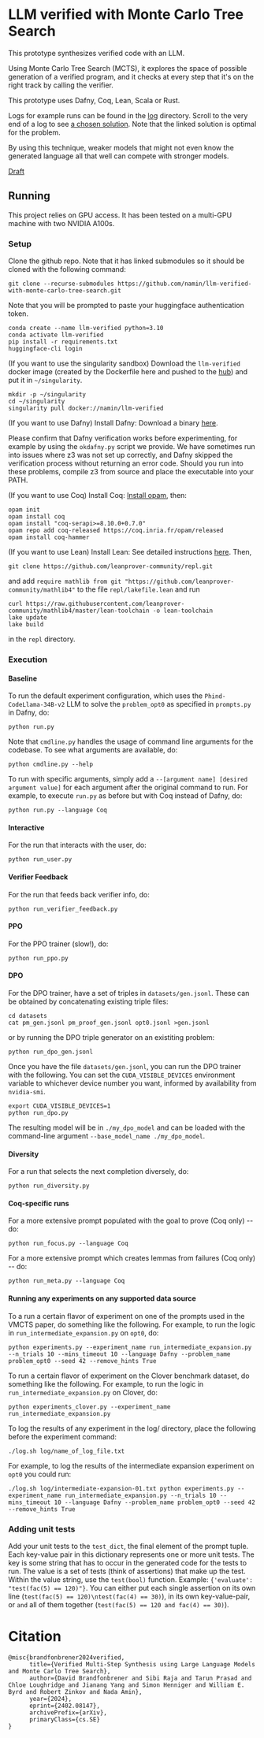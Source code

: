 # LLM verified with Monte Carlo Tree Search

This prototype synthesizes verified code with an LLM.

Using Monte Carlo Tree Search (MCTS), it explores the space of possible generation of a verified program, and it checks at every step that it's on the right track by calling the verifier.

This prototype uses Dafny, Coq, Lean, Scala or Rust.

Logs for example runs can be found in the [log](log) directory.
Scroll to the very end of a log to see [a chosen solution](https://github.com/namin/llm-verified-with-monte-carlo-tree-search/blob/main/log/opt0_alt.txt#L7661).
Note that the linked solution is optimal for the problem.

By using this technique, weaker models that might not even know the generated language all that well can compete with stronger models.

[Draft](https://arxiv.org/abs/2402.08147)

## Running

This project relies on GPU access. It has been tested on a multi-GPU machine with two NVIDIA A100s.

### Setup

Clone the github repo. Note that it has linked submodules so it should be cloned with the following command:
```
git clone --recurse-submodules https://github.com/namin/llm-verified-with-monte-carlo-tree-search.git
```

Note that you will be prompted to paste your huggingface authentication token.
```
conda create --name llm-verified python=3.10
conda activate llm-verified
pip install -r requirements.txt
huggingface-cli login
```

(If you want to use the singularity sandbox) Download the `llm-verified` docker image (created by the Dockerfile here and pushed to the [hub](https://hub.docker.com/r/namin/llm-verified)) and put it in `~/singularity`.
```
mkdir -p ~/singularity
cd ~/singularity
singularity pull docker://namin/llm-verified
```

(If you want to use Dafny) Install Dafny: Download a binary [here](https://github.com/dafny-lang/dafny/releases/latest).

Please confirm that Dafny verification works before experimenting, for example by using the `okdafny.py` script we provide.  We have sometimes run into issues where z3 was not set up correctly, and Dafny skipped the verification process without returning an error code. Should you run into these problems, compile z3 from source and place the executable into your PATH.

(If you want to use Coq) Install Coq: [Install opam](https://opam.ocaml.org/doc/Install.html), then:

```
opam init
opam install coq
opam install "coq-serapi>=8.10.0+0.7.0"
opam repo add coq-released https://coq.inria.fr/opam/released
opam install coq-hammer
```

(If you want to use Lean) Install Lean: See detailed instructions [here](https://leanprover-community.github.io/get_started.html). Then,

```
git clone https://github.com/leanprover-community/repl.git
```

and add `require mathlib from git "https://github.com/leanprover-community/mathlib4"` to the file `repl/lakefile.lean` and run

```
curl https://raw.githubusercontent.com/leanprover-community/mathlib4/master/lean-toolchain -o lean-toolchain
lake update
lake build
```

in the `repl` directory.

### Execution

#### Baseline

To run the default experiment configuration, which uses the `Phind-CodeLlama-34B-v2` LLM to solve the `problem_opt0` as specified in `prompts.py` in Dafny, do:

```
python run.py
```

Note that `cmdline.py` handles the usage of command line arguments for the codebase. To see what arguments are available, do:

```
python cmdline.py --help
```

To run with specific arguments, simply add a `--[argument name] [desired argument value]` for each argument after the original command to run. For example, to execute `run.py` as before but with Coq instead of Dafny, do:

```
python run.py --language Coq
```

#### Interactive

For the run that interacts with the user, do:

```
python run_user.py
```

#### Verifier Feedback

For the run that feeds back verifier info, do:

```
python run_verifier_feedback.py
```

#### PPO

For the PPO trainer (slow!), do:

```
python run_ppo.py
```

#### DPO

For the DPO trainer, have a set of triples in `datasets/gen.jsonl`.
These can be obtained by concatenating existing triple files:

```
cd datasets
cat pm_gen.jsonl pm_proof_gen.jsonl opt0.jsonl >gen.jsonl 
```

or by running the DPO triple generator on an existiting problem:
```
python run_dpo_gen.jsonl
```

Once you have the file `datasets/gen.jsonl`, you can run the DPO trainer with the following.
You can set the `CUDA_VISIBLE_DEVICES` environment variable to whichever device number you want, informed by availability from `nvidia-smi`.
```
export CUDA_VISIBLE_DEVICES=1
python run_dpo.py
```

The resulting model will be in `./my_dpo_model` and can be loaded with the command-line argument `--base_model_name ./my_dpo_model`.

#### Diversity

For a run that selects the next completion diversely, do:

```
python run_diversity.py
```

#### Coq-specific runs

For a more extensive prompt populated with the goal to prove (Coq only) -- do:

```
python run_focus.py --language Coq
```

For a more extensive prompt which creates lemmas from failures (Coq only) -- do:

```
python run_meta.py --language Coq
```
#### Running any experiments on any supported data source

To a run a certain flavor of experiment on one of the prompts used in the VMCTS paper, do something like the following. For example, to run the logic in `run_intermediate_expansion.py` on `opt0`, do:
```
python experiments.py --experiment_name run_intermediate_expansion.py --n_trials 10 --mins_timeout 10 --language Dafny --problem_name problem_opt0 --seed 42 --remove_hints True
```

To run a certain flavor of experiment on the Clover benchmark dataset, do something like the following. For example, to run the logic in `run_intermediate_expansion.py` on Clover, do:
```
python experiments_clover.py --experiment_name run_intermediate_expansion.py
```

To log the results of any experiment in the log/ directory, place the following before the experiment command:
```
./log.sh log/name_of_log_file.txt
```
For example, to log the results of the intermediate expansion experiment on `opt0` you could run:
```
./log.sh log/intermediate-expansion-01.txt python experiments.py --experiment_name run_intermediate_expansion.py --n_trials 10 --mins_timeout 10 --language Dafny --problem_name problem_opt0 --seed 42 --remove_hints True
```

### Adding unit tests
Add your unit tests to the `test_dict`, the final element of the prompt tuple.
Each key-value pair in this dictionary represents one or more unit tests. The key is some
string that has to occur in the generated code for the tests to run. The value is
a set of tests (think of assertions) that make up the test. Within the value string,
use the `test(bool)` function. Example: `{'evaluate': "test(fac(5) == 120)"}`.
You can either put each single assertion on its own line (`test(fac(5) == 120)\ntest(fac(4) == 30)`),
in its own key-value-pair, or `and` all of them together (`test(fac(5) == 120 and fac(4) == 30)`).

# Citation
```
@misc{brandfonbrener2024verified,
      title={Verified Multi-Step Synthesis using Large Language Models and Monte Carlo Tree Search}, 
      author={David Brandfonbrener and Sibi Raja and Tarun Prasad and Chloe Loughridge and Jianang Yang and Simon Henniger and William E. Byrd and Robert Zinkov and Nada Amin},
      year={2024},
      eprint={2402.08147},
      archivePrefix={arXiv},
      primaryClass={cs.SE}
}
```

